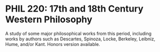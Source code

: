 # PHIL 220: 17th and 18th Century Western Philosophy

A study of some major philosophical works from this period, including works by authors such as Descartes, Spinoza, Locke, Berkeley, Leibniz, Hume, and/or Kant. Honors version available.